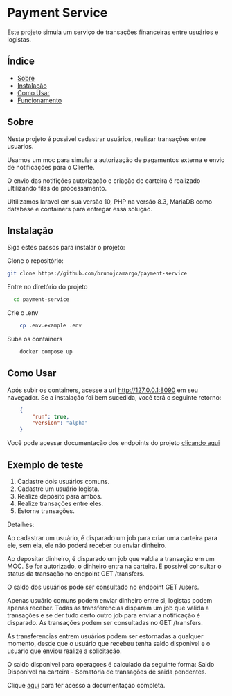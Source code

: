 # Payment Service

Este projeto simula um serviço de transações financeiras entre usuários e logistas.

## Índice

- [Sobre](#sobre)
- [Instalação](#instalação)
- [Como Usar](#como-usar)
- [Funcionamento](#funcionamento)

## Sobre

Neste projeto é possivel cadastrar usuários, realizar transações entre usuarios.

Usamos um moc para simular a autorização de pagamentos externa e envio de notificações para o Cliente.

O envio das notifições autorização e criação de carteira é realizado ultilizando filas de processamento.

Ultilizamos laravel em sua versão 10, PHP na versão 8.3, MariaDB como database e containers para entregar essa solução.


## Instalação

Siga estes passos para instalar o projeto:

Clone o repositório:

```bash
git clone https://github.com/brunojcamargo/payment-service
```
Entre no diretório do projeto

```bash
  cd payment-service
```

Crie o .env
```bash
    cp .env.example .env
```

Suba os containers
```bash
    docker compose up
```

## Como Usar

Após subir os containers, acesse a url http://127.0.0.1:8090 em seu navegador. Se a instalação foi bem sucedida, você terá o seguinte retorno:

```json
    {
        "run": true,
        "version": "alpha"
    }
```

Você pode acessar documentação dos endpoints do projeto [clicando aqui](https://documenter.getpostman.com/view/19570429/2sA2r824Sc#8591c6c4-b293-42b4-a80b-32674f03355d)

## Exemplo de teste

1. Cadastre dois usuários comuns.
2. Cadastre um usuário logista.
3. Realize depósito para ambos.
4. Realize transações entre eles.
5. Estorne transações.

Detalhes:

Ao cadastrar um usuário, é disparado um job para criar uma carteira para ele, sem ela, ele não poderá receber ou enviar dinheiro.

Ao depositar dinheiro, é disparado um job que valdia a transação em um MOC. Se for autorizado, o dinheiro entra na carteira. É possivel consultar o status da transação no endpoint GET /transfers.

O saldo dos usuários pode ser consultado no endpoint GET /users.

Apenas usuário comuns podem enviar dinheiro entre si, logistas podem apenas receber. Todas as transferencias disparam um job que valida a transações e se der tudo certo outro job para enviar a notificação é disparado. As transações podem ser consultadas no GET /transfers.

As transferencias entrem usuários podem ser estornadas a qualquer momento, desde que o usuário que recebeu tenha saldo disponivel e o usuario que enviou realize a solicitação.

O saldo disponivel para operaçoes é calculado da seguinte forma:
Saldo Disponivel na carteira - Somatória de transações de saida pendentes.

Clique [aqui](https://documenter.getpostman.com/view/19570429/2sA2r824Sc#8591c6c4-b293-42b4-a80b-32674f03355d) para ter acesso a documentação completa.